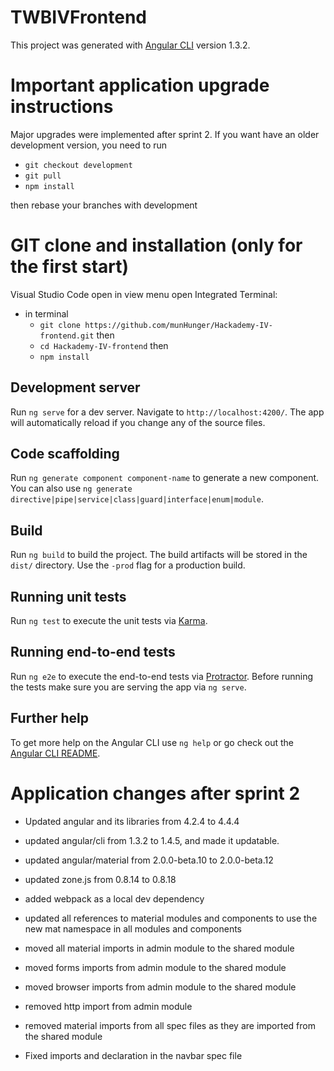 # TWBIVFrontend

This project was generated with [Angular CLI](https://github.com/angular/angular-cli) version 1.3.2.

# Important application upgrade instructions

Major upgrades were implemented after sprint 2. If you want have an older development version, you need to run 
- `git checkout development`
- `git pull`
- `npm install`

then rebase your branches with development

# GIT clone and installation (only for the first start)

Visual Studio Code open in view menu open Integrated Terminal:
- in terminal
    - `git clone https://github.com/munHunger/Hackademy-IV-frontend.git` then
    - `cd Hackademy-IV-frontend` then
    - `npm install` 

## Development server

Run `ng serve` for a dev server. Navigate to `http://localhost:4200/`. The app will automatically reload if you change any of the source files.

## Code scaffolding

Run `ng generate component component-name` to generate a new component. You can also use `ng generate directive|pipe|service|class|guard|interface|enum|module`.

## Build

Run `ng build` to build the project. The build artifacts will be stored in the `dist/` directory. Use the `-prod` flag for a production build.

## Running unit tests

Run `ng test` to execute the unit tests via [Karma](https://karma-runner.github.io).

## Running end-to-end tests

Run `ng e2e` to execute the end-to-end tests via [Protractor](http://www.protractortest.org/).
Before running the tests make sure you are serving the app via `ng serve`.

## Further help

To get more help on the Angular CLI use `ng help` or go check out the [Angular CLI README](https://github.com/angular/angular-cli/blob/master/README.md).

# Application changes after sprint 2

  - Updated angular and its libraries from 4.2.4 to 4.4.4
  - updated angular/cli from 1.3.2 to 1.4.5, and made it updatable.
  - updated angular/material from 2.0.0-beta.10 to 2.0.0-beta.12
  - updated zone.js from 0.8.14 to 0.8.18
  - added webpack as a local dev dependency

  - updated all references to material modules and components to use the new mat namespace in all modules and components

  - moved all material imports in admin module to the shared module
  - moved forms imports from admin module to the shared module
  - moved browser imports from admin module to the shared module
  - removed http import from admin module
  - removed material imports from all spec files as they are imported from the shared module
  - Fixed imports and declaration in the navbar spec file
